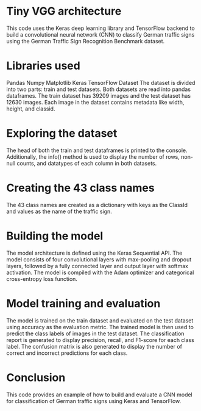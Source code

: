 # Tiny VGG architecture
This code uses the Keras deep learning library and TensorFlow backend to build a convolutional neural network (CNN) to classify German traffic signs using the German Traffic Sign Recognition Benchmark dataset.

# Libraries used
Pandas
Numpy
Matplotlib
Keras
TensorFlow
Dataset
The dataset is divided into two parts: train and test datasets. Both datasets are read into pandas dataframes. The train dataset has 39209 images and the test dataset has 12630 images. Each image in the dataset contains metadata like width, height, and classid.

# Exploring the dataset
The head of both the train and test dataframes is printed to the console. Additionally, the info() method is used to display the number of rows, non-null counts, and datatypes of each column in both datasets.

# Creating the 43 class names
The 43 class names are created as a dictionary with keys as the ClassId and values as the name of the traffic sign.

# Building the model
The model architecture is defined using the Keras Sequential API. The model consists of four convolutional layers with max-pooling and dropout layers, followed by a fully connected layer and output layer with softmax activation. The model is compiled with the Adam optimizer and categorical cross-entropy loss function.

# Model training and evaluation
The model is trained on the train dataset and evaluated on the test dataset using accuracy as the evaluation metric. The trained model is then used to predict the class labels of images in the test dataset. The classification report is generated to display precision, recall, and F1-score for each class label. The confusion matrix is also generated to display the number of correct and incorrect predictions for each class.

# Conclusion
This code provides an example of how to build and evaluate a CNN model for classification of German traffic signs using Keras and TensorFlow.
